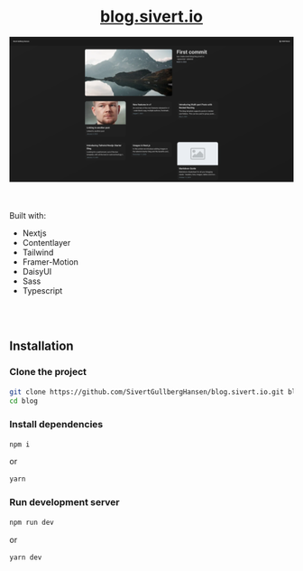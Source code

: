 <div align=center>
<h1><a href='https://blog.sivert.io'>blog.sivert.io</a></h1>
<img src='docs/screenshot.png' />
</div>

<br />
<br />

Built with:
- Nextjs
- Contentlayer
- Tailwind
- Framer-Motion
- DaisyUI
- Sass
- Typescript

<br />
<br />

## Installation

### Clone the project
```sh
git clone https://github.com/SivertGullbergHansen/blog.sivert.io.git blog
cd blog
```

### Install dependencies
```sh
npm i
```
or
```sh
yarn
```

### Run development server
```sh
npm run dev
```
or
```sh
yarn dev
```
